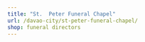 ```yaml
---
title: "St.  Peter Funeral Chapel"
url: /davao-city/st-peter-funeral-chapel/
shop: funeral directors
---
```


